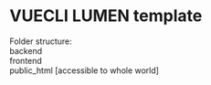 # VUECLI LUMEN template

Folder structure:<br>
backend
<br>frontend
<br>public_html [accessible to whole world]<br>